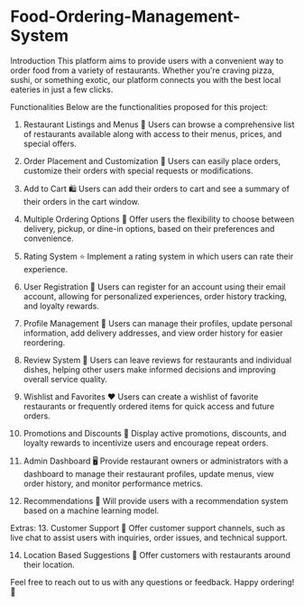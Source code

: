 # Food-Ordering-Management-System

Introduction
This platform aims to provide users with a convenient way to order food from a variety of restaurants. Whether you're craving pizza, sushi, or something exotic, our platform connects you with the best local eateries in just a few clicks.

Functionalities
Below are the functionalities proposed for this project:

1. Restaurant Listings and Menus 📜
Users can browse a comprehensive list of restaurants available along with access to their menus, prices, and special offers.

2. Order Placement and Customization 🛒
Users can easily place orders, customize their orders with special requests or modifications.

3. Add to Cart 🛍️
Users can add their orders to cart and see a summary of their orders in the cart window.

4. Multiple Ordering Options 🚚
Offer users the flexibility to choose between delivery, pickup, or dine-in options, based on their preferences and convenience.

5. Rating System ⭐
Implement a rating system in which users can rate their experience.

6. User Registration 📝
Users can register for an account using their email account, allowing for personalized experiences, order history tracking, and loyalty rewards.

7. Profile Management 👤
Users can manage their profiles, update personal information, add delivery addresses, and view order history for easier reordering.

8. Review System 💬
Users can leave reviews for restaurants and individual dishes, helping other users make informed decisions and improving overall service quality.

9. Wishlist and Favorites ❤️
Users can create a wishlist of favorite restaurants or frequently ordered items for quick access and future orders.

10. Promotions and Discounts 🎉
Display active promotions, discounts, and loyalty rewards to incentivize users and encourage repeat orders.

11. Admin Dashboard 🖥️
Provide restaurant owners or administrators with a dashboard to manage their restaurant profiles, update menus, view order history, and monitor performance metrics.

12. Recommendations 🤖
Will provide users with a recommendation system based on a machine learning model.

Extras:
13. Customer Support 🤝
Offer customer support channels, such as live chat to assist users with inquiries, order issues, and technical support.

14. Location Based Suggestions 📍
Offer customers with restaurants around their location.

Feel free to reach out to us with any questions or feedback. Happy ordering! 🥳
